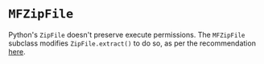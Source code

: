 # `MFZipFile`

Python's `ZipFile` doesn't preserve execute permissions. The `MFZipFile` subclass modifies `ZipFile.extract()` to do so, as per the recommendation [here](https://stackoverflow.com/questions/39296101/python-zipfile-removes-execute-permissions-from-binaries).
